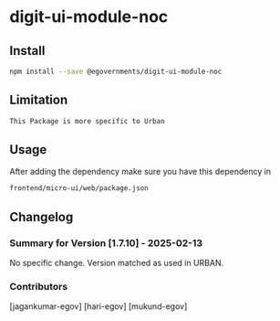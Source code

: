 # digit-ui-module-noc

## Install

```bash
npm install --save @egovernments/digit-ui-module-noc
```

## Limitation

```bash
This Package is more specific to Urban
```

## Usage

After adding the dependency make sure you have this dependency in

```bash
frontend/micro-ui/web/package.json
```

## Changelog

### Summary for Version [1.7.10] - 2025-02-13

No specific change. Version matched as used in URBAN.

### Contributors

[jagankumar-egov] [hari-egov] [mukund-egov]
